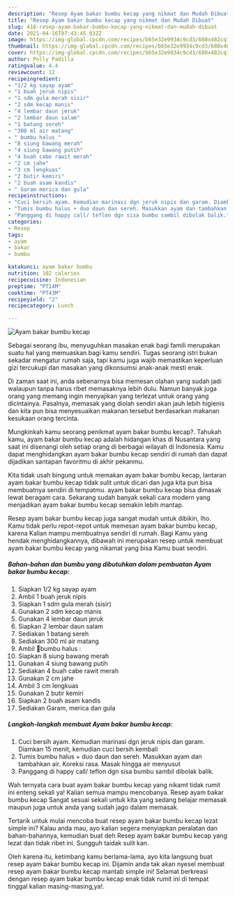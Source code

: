 ```yaml
---
description: "Resep Ayam bakar bumbu kecap yang nikmat dan Mudah Dibuat"
title: "Resep Ayam bakar bumbu kecap yang nikmat dan Mudah Dibuat"
slug: 418-resep-ayam-bakar-bumbu-kecap-yang-nikmat-dan-mudah-dibuat
date: 2021-04-16T07:43:45.032Z
image: https://img-global.cpcdn.com/recipes/b65e32e9934c9cd3/680x482cq70/ayam-bakar-bumbu-kecap-foto-resep-utama.jpg
thumbnail: https://img-global.cpcdn.com/recipes/b65e32e9934c9cd3/680x482cq70/ayam-bakar-bumbu-kecap-foto-resep-utama.jpg
cover: https://img-global.cpcdn.com/recipes/b65e32e9934c9cd3/680x482cq70/ayam-bakar-bumbu-kecap-foto-resep-utama.jpg
author: Polly Padilla
ratingvalue: 4.4
reviewcount: 12
recipeingredient:
- "1/2 kg sayap ayam"
- "1 buah jeruk nipis"
- "1 sdm gula merah sisir"
- "2 sdm kecap manis"
- "4 lembar daun jeruk"
- "2 lembar daun salam"
- "1 batang sereh"
- "300 ml air matang"
- " bumbu halus "
- "8 siung bawang merah"
- "4 siung bawang putih"
- "4 buah cabe rawit merah"
- "2 cm jahe"
- "3 cm lengkuas"
- "2 butir kemiri"
- "2 buah asam kandis"
- " Garam merica dan gula"
recipeinstructions:
- "Cuci bersih ayam. Kemudian marinasi dgn jeruk nipis dan garam. Diamkan 15 menit, kemudian cuci bersih kembali"
- "Tumis bumbu halus + duo daun dan sereh. Masukkan ayam dan tambahkan air. Koreksi rasa. Masak hingga air menyusut"
- "Panggang di happy call/ teflon dgn sisa bumbu sambil dibolak balik."
categories:
- Resep
tags:
- ayam
- bakar
- bumbu

katakunci: ayam bakar bumbu 
nutrition: 102 calories
recipecuisine: Indonesian
preptime: "PT14M"
cooktime: "PT43M"
recipeyield: "2"
recipecategory: Lunch

---
```



![Ayam bakar bumbu kecap](https://img-global.cpcdn.com/recipes/b65e32e9934c9cd3/680x482cq70/ayam-bakar-bumbu-kecap-foto-resep-utama.jpg)

Sebagai seorang ibu, menyuguhkan masakan enak bagi famili merupakan suatu hal yang memuaskan bagi kamu sendiri. Tugas seorang istri bukan sekadar mengatur rumah saja, tapi kamu juga wajib memastikan keperluan gizi tercukupi dan masakan yang dikonsumsi anak-anak mesti enak.

Di zaman  saat ini, anda sebenarnya bisa memesan olahan yang sudah jadi walaupun tanpa harus ribet memasaknya lebih dulu. Namun banyak juga orang yang memang ingin menyajikan yang terlezat untuk orang yang dicintainya. Pasalnya, memasak yang diolah sendiri akan jauh lebih higienis dan kita pun bisa menyesuaikan makanan tersebut berdasarkan makanan kesukaan orang tercinta. 



Mungkinkah kamu seorang penikmat ayam bakar bumbu kecap?. Tahukah kamu, ayam bakar bumbu kecap adalah hidangan khas di Nusantara yang saat ini disenangi oleh setiap orang di berbagai wilayah di Indonesia. Kamu dapat menghidangkan ayam bakar bumbu kecap sendiri di rumah dan dapat dijadikan santapan favoritmu di akhir pekanmu.

Kita tidak usah bingung untuk memakan ayam bakar bumbu kecap, lantaran ayam bakar bumbu kecap tidak sulit untuk dicari dan juga kita pun bisa membuatnya sendiri di tempatmu. ayam bakar bumbu kecap bisa dimasak lewat beragam cara. Sekarang sudah banyak sekali cara modern yang menjadikan ayam bakar bumbu kecap semakin lebih mantap.

Resep ayam bakar bumbu kecap juga sangat mudah untuk dibikin, lho. Kamu tidak perlu repot-repot untuk memesan ayam bakar bumbu kecap, karena Kalian mampu membuatnya sendiri di rumah. Bagi Kamu yang hendak menghidangkannya, dibawah ini merupakan resep untuk membuat ayam bakar bumbu kecap yang nikamat yang bisa Kamu buat sendiri.

<!--inarticleads1-->

##### Bahan-bahan dan bumbu yang dibutuhkan dalam pembuatan Ayam bakar bumbu kecap:

1. Siapkan 1/2 kg sayap ayam
1. Ambil 1 buah jeruk nipis
1. Siapkan 1 sdm gula merah (sisir)
1. Gunakan 2 sdm kecap manis
1. Gunakan 4 lembar daun jeruk
1. Siapkan 2 lembar daun salam
1. Sediakan 1 batang sereh
1. Sediakan 300 ml air matang
1. Ambil  🌻bumbu halus :
1. Siapkan 8 siung bawang merah
1. Gunakan 4 siung bawang putih
1. Sediakan 4 buah cabe rawit merah
1. Gunakan 2 cm jahe
1. Ambil 3 cm lengkuas
1. Gunakan 2 butir kemiri
1. Siapkan 2 buah asam kandis
1. Sediakan  Garam, merica dan gula




<!--inarticleads2-->

##### Langkah-langkah membuat Ayam bakar bumbu kecap:

1. Cuci bersih ayam. Kemudian marinasi dgn jeruk nipis dan garam. Diamkan 15 menit, kemudian cuci bersih kembali
1. Tumis bumbu halus + duo daun dan sereh. Masukkan ayam dan tambahkan air. Koreksi rasa. Masak hingga air menyusut
1. Panggang di happy call/ teflon dgn sisa bumbu sambil dibolak balik.




Wah ternyata cara buat ayam bakar bumbu kecap yang nikamt tidak rumit ini enteng sekali ya! Kalian semua mampu mencobanya. Resep ayam bakar bumbu kecap Sangat sesuai sekali untuk kita yang sedang belajar memasak maupun juga untuk anda yang sudah jago dalam memasak.

Tertarik untuk mulai mencoba buat resep ayam bakar bumbu kecap lezat simple ini? Kalau anda mau, ayo kalian segera menyiapkan peralatan dan bahan-bahannya, kemudian buat deh Resep ayam bakar bumbu kecap yang lezat dan tidak ribet ini. Sungguh taidak sulit kan. 

Oleh karena itu, ketimbang kamu berlama-lama, ayo kita langsung buat resep ayam bakar bumbu kecap ini. Dijamin anda tak akan nyesel membuat resep ayam bakar bumbu kecap mantab simple ini! Selamat berkreasi dengan resep ayam bakar bumbu kecap enak tidak rumit ini di tempat tinggal kalian masing-masing,ya!.

